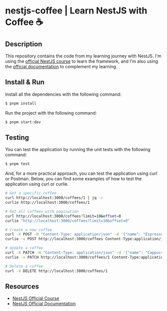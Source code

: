 # nestjs-coffee | Learn NestJS with Coffee ☕️

## Description

This repository contains the code from my learning journey with NestJS.
I'm using the [official NestJS course](https://courses.nestjs.com/) to learn the framework,
and I'm also using the [official documentation](https://docs.nestjs.com/) to complement my learning.

## Install & Run
Install all the dependencies with the following command:
```bash
$ pnpm install
```
Run the project with the following command:
```bash
$ pnpm start:dev
```

## Testing
You can test the application by running the unit tests with the following command:
```bash
$ pnpm test
```

And, for a more practical approach, you can test the application using curl or Postman.
Below, you can find some examples of how to test the application using curl or curlie.
```bash
# Get a specific coffee
curl http://localhost:3000/coffees/1 | jq -r
curlie http://localhost:3000/coffees/1

# Get all coffees with pagination
curl http://localhost:3000/coffees?limit=10&offset=0
curlie "http://localhost:3000/coffees?limit=10&offset=0"

# Create a new coffee
curl -X POST -H "Content-Type: application/json" -d '{"name": "Espresso", "brand": "Starbucks", "flavors": ["bitter", "strong"]}' http://localhost:3000/coffees
curlie -v POST http://localhost:3000/coffees Content-Type:application/json name=Espresso brand=Starbucks flavors:='["bitter", "strong"]'

# Update a coffee
curl -X PATCH -H "Content-Type: application/json" -d '{"name": "Cappuccino"}' http://localhost:3000/coffees/1
curlie -v PATCH http://localhost:3000/coffees/1 Content-Type:application/json name=Cappuccino

# Delete a coffee
curl -X DELETE http://localhost:3000/coffees/1
```

## Resources
- [NestJS Official Course](https://courses.nestjs.com/)
- [NestJS Official Documentation](https://docs.nestjs.com/)
